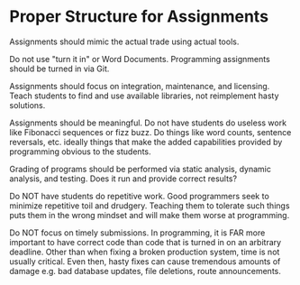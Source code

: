 # Proper Structure for Assignments

Assignments should mimic the actual trade using actual tools.

Do not use "turn it in" or Word Documents. Programming assignments should be turned in via Git.

Assignments should focus on integration, maintenance, and licensing. Teach students to find and use available libraries, not reimplement hasty solutions.

Assignments should be meaningful. Do not have students do useless work like Fibonacci sequences or fizz buzz.
Do things like word counts, sentence reversals, etc. ideally things that make the added capabilities provided by programming obvious to the students.

Grading of programs should be performed via static analysis, dynamic analysis, and testing. Does it run and provide correct results?

Do NOT have students do repetitive work. Good programmers seek to minimize repetitive toil and drudgery. Teaching them to tolerate such things puts them in the wrong mindset and will make them worse at programming.

Do NOT focus on timely submissions. In programming, it is FAR more important to have correct code than code that is turned in on an arbitrary deadline. Other than when fixing a broken production system, time is not usually critical. Even then, hasty fixes can cause tremendous amounts of damage e.g. bad database updates, file deletions, route announcements.
